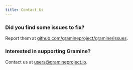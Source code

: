 ```yaml
---
title: Contact Us
---
```


### Did you find some issues to fix?

Report them at [github.com/gramineproject/gramine/issues](https://github.com/gramineproject/gramine/issues).

### Interested in supporting Gramine?

Contact us at [users@gramineproject.io](mailto:users@gramineproject.io).